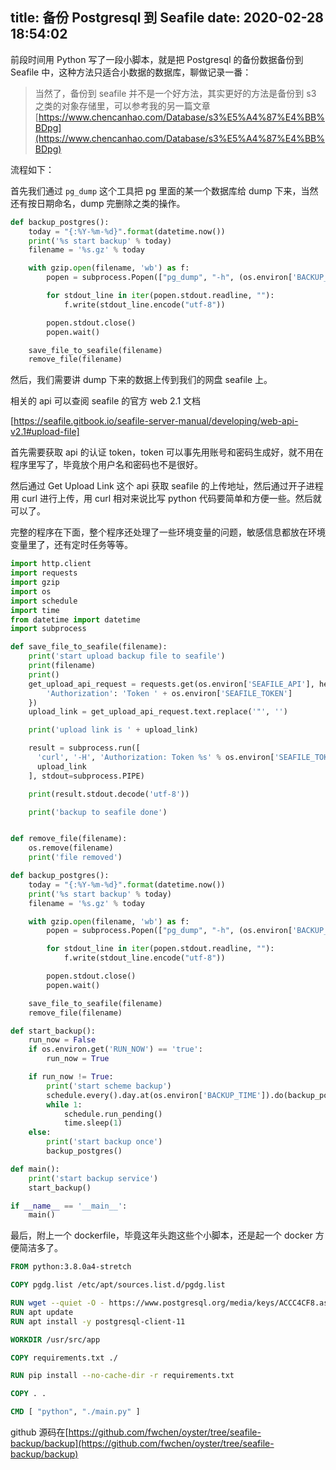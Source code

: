 title: 备份 Postgresql 到 Seafile
date: 2020-02-28 18:54:02
---

前段时间用 Python 写了一段小脚本，就是把 Postgresql 的备份数据备份到 Seafile 中，这种方法只适合小数据的数据库，聊做记录一番：

> 当然了，备份到 seafile 并不是一个好方法，其实更好的方法是备份到 s3 之类的对象存储里，可以参考我的另一篇文章
> [https://www.chencanhao.com/Database/s3%E5%A4%87%E4%BB%BDpg](https://www.chencanhao.com/Database/s3%E5%A4%87%E4%BB%BDpg)

流程如下：

首先我们通过 `pg_dump` 这个工具把 pg 里面的某一个数据库给 dump 下来，当然还有按日期命名，dump 完删除之类的操作。

``` python
def backup_postgres():
    today = "{:%Y-%m-%d}".format(datetime.now())
    print('%s start backup' % today)
    filename = '%s.gz' % today

    with gzip.open(filename, 'wb') as f:
        popen = subprocess.Popen(["pg_dump", "-h", (os.environ['BACKUP_HOST']), "-U", (os.environ['PGUSER']), (os.environ['PGDBNAME'])], stdout=subprocess.PIPE, universal_newlines=True)

        for stdout_line in iter(popen.stdout.readline, ""):
            f.write(stdout_line.encode("utf-8"))

        popen.stdout.close()
        popen.wait()

    save_file_to_seafile(filename)
    remove_file(filename)

```

然后，我们需要讲 dump 下来的数据上传到我们的网盘 seafile 上。

相关的 api 可以查阅 seafile 的官方 web 2.1 文档

[https://seafile.gitbook.io/seafile-server-manual/developing/web-api-v2.1#upload-file]

首先需要获取 api 的认证 token，token 可以事先用账号和密码生成好，就不用在程序里写了，毕竟放个用户名和密码也不是很好。

然后通过 Get Upload Link 这个 api 获取 seafile 的上传地址，然后通过开子进程用 curl 进行上传，用 curl 相对来说比写 python 代码要简单和方便一些。然后就可以了。

完整的程序在下面，整个程序还处理了一些环境变量的问题，敏感信息都放在环境变量里了，还有定时任务等等。


``` python
import http.client
import requests
import gzip
import os
import schedule
import time
from datetime import datetime
import subprocess

def save_file_to_seafile(filename):
    print('start upload backup file to seafile')
    print(filename)
    print()
    get_upload_api_request = requests.get(os.environ['SEAFILE_API'], headers={
        'Authorization': 'Token ' + os.environ['SEAFILE_TOKEN']
    })
    upload_link = get_upload_api_request.text.replace('"', '')

    print('upload link is ' + upload_link)

    result = subprocess.run([
      'curl', '-H', 'Authorization: Token %s' % os.environ['SEAFILE_TOKEN'], '-F', ('file=@%s' % filename), '-F', 'parent_dir=/db', '-F', 'replace=0',
      upload_link
    ], stdout=subprocess.PIPE)

    print(result.stdout.decode('utf-8'))

    print('backup to seafile done')


def remove_file(filename):
    os.remove(filename)
    print('file removed')

def backup_postgres():
    today = "{:%Y-%m-%d}".format(datetime.now())
    print('%s start backup' % today)
    filename = '%s.gz' % today

    with gzip.open(filename, 'wb') as f:
        popen = subprocess.Popen(["pg_dump", "-h", (os.environ['BACKUP_HOST']), "-U", (os.environ['PGUSER']), (os.environ['PGDBNAME'])], stdout=subprocess.PIPE, universal_newlines=True)

        for stdout_line in iter(popen.stdout.readline, ""):
            f.write(stdout_line.encode("utf-8"))

        popen.stdout.close()
        popen.wait()

    save_file_to_seafile(filename)
    remove_file(filename)

def start_backup():
    run_now = False
    if os.environ.get('RUN_NOW') == 'true':
        run_now = True

    if run_now != True:
        print('start scheme backup')
        schedule.every().day.at(os.environ['BACKUP_TIME']).do(backup_postgres)
        while 1:
            schedule.run_pending()
            time.sleep(1)
    else:
        print('start backup once')
        backup_postgres()

def main():
    print('start backup service')
    start_backup()

if __name__ == '__main__':
    main()
```

最后，附上一个 dockerfile，毕竟这年头跑这些个小脚本，还是起一个 docker 方便简洁多了。

``` Dockerfile
FROM python:3.8.0a4-stretch

COPY pgdg.list /etc/apt/sources.list.d/pgdg.list

RUN wget --quiet -O - https://www.postgresql.org/media/keys/ACCC4CF8.asc | apt-key add -
RUN apt update
RUN apt install -y postgresql-client-11

WORKDIR /usr/src/app

COPY requirements.txt ./

RUN pip install --no-cache-dir -r requirements.txt

COPY . .

CMD [ "python", "./main.py" ]
```

github 源码在[https://github.com/fwchen/oyster/tree/seafile-backup/backup](https://github.com/fwchen/oyster/tree/seafile-backup/backup)